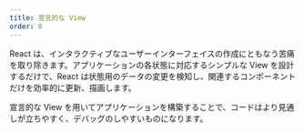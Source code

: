```yaml
---
title: 宣言的な View
order: 0
---
```


React は、インタラクティブなユーザーインターフェイスの作成にともなう苦痛を取り除きます。アプリケーションの各状態に対応するシンプルな View を設計するだけで、React は状態用のデータの変更を検知し、関連するコンポーネントだけを効率的に更新、描画します。

宣言的な View を用いてアプリケーションを構築することで、コードはより見通しが立ちやすく、デバッグのしやすいものになります。

